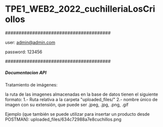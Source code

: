# TPE1_WEB2_2022_cuchilleriaLosCriollos

#######################################

user: admin@admin.com

password: 123456

#######################################


##### Documentacion API #####

Tratamiento de imágenes: 

la ruta de las imagenes almacenadas en la base de datos tienen el siguiente formato: 
1.- Ruta relativa a la carpeta "uploaded_files/"
2.- nombre único de imagen con su extensión, que puede ser .jpeg, .jpg, .png, .gif

Ejemplo (que también se puede utilizar para insertar un producto desde POSTMAN): 
uploaded_files/634c72988a7e8cuchillos.png


